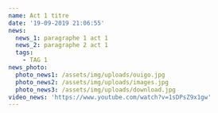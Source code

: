 ```yaml
---
name: Act 1 titre
date: '19-09-2019 21:06:55'
news:
  news_1: paragraphe 1 act 1
  news_2: paragraphe 2 act 1
  tags:
    - TAG 1
news_photo:
  photo_news1: /assets/img/uploads/ouigo.jpg
  photo_news2: /assets/img/uploads/images.jpg
  photo_news3: /assets/img/uploads/download.jpg
video_news: 'https://www.youtube.com/watch?v=1sDPsZ9x1gw'
---
```


